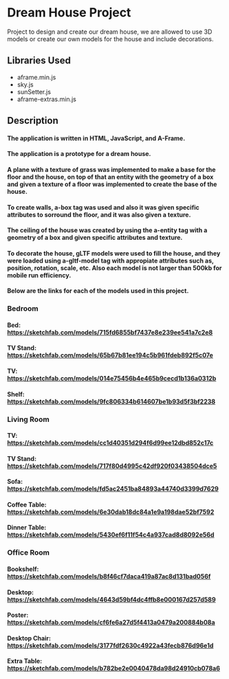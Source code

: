 # Dream House Project
Project to design and create our dream house, we are allowed to use 3D models or create our own models for the house and include decorations.

## Libraries Used
- aframe.min.js
- sky.js
- sunSetter.js
- aframe-extras.min.js

## Description
#### The application is written in HTML, JavaScript, and A-Frame.
#### The application is a prototype for a dream house.
#### A plane with a texture of grass was implemented to make a base for the floor and the house, on top of that an entity with the geometry of a box and given a texture of a floor was implemented to create the base of the house.
#### To create walls, a-box tag was used and also it was given specific attributes to sorround the floor, and it was also given a texture.
#### The ceiling of the house was created by using the a-entity tag with a geometry of a box and given specific attributes and texture.
#### To decorate the house, gLTF models were used to fill the house, and they were loaded using a-gltf-model tag with appropiate attributes such as, position, rotation, scale, etc. Also each model is not larger than 500kb for mobile run efficiency.
#### Below are the links for each of the models used in this project.
### Bedroom
#### Bed: https://sketchfab.com/models/715fd6855bf7437e8e239ee541a7c2e8
#### TV Stand: https://sketchfab.com/models/65b67b81ee194c5b961fdeb892f5c07e
#### TV: https://sketchfab.com/models/014e75456b4e465b9cecd1b136a0312b
#### Shelf: https://sketchfab.com/models/9fc806334b614607be1b93d5f3bf2238
### Living Room
#### TV: https://sketchfab.com/models/cc1d40351d294f6d99ee12dbd852c17c
#### TV Stand: https://sketchfab.com/models/717f80d4995c42df920f03438504dce5
#### Sofa: https://sketchfab.com/models/fd5ac2451ba84893a44740d3399d7629
#### Coffee Table: https://sketchfab.com/models/6e30dab18dc84a1e9a198dae52bf7592
#### Dinner Table: https://sketchfab.com/models/5430ef6f11f54c4a937cad8d8092e56d
### Office Room
#### Bookshelf: https://sketchfab.com/models/b8f46cf7daca419a87ac8d131bad056f
#### Desktop: https://sketchfab.com/models/4643d59bf4dc4ffb8e000167d257d589
#### Poster: https://sketchfab.com/models/cf6fe6a27d5f4413a0479a200884b08a
#### Desktop Chair: https://sketchfab.com/models/3177fdf2630c4922a43fecb876d96e1d
#### Extra Table: https://sketchfab.com/models/b782be2e0040478da98d24910cb078a6



